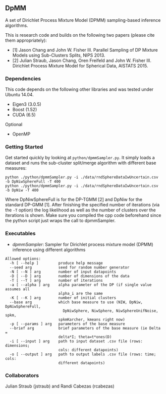 ## DpMM
A set of Dirichlet Process Mixture Model (DPMM) sampling-based inference algorithms.

This is research code and builds on the following two papers (please cite them appropriately):
- [1] Jason Chang and John W. Fisher III.
  Parallel Sampling of DP Mixture Models using Sub-Clusters Splits,
  NIPS 2013.
- [2] Julian Straub, Jason Chang, Oren Freifeld and John W. Fisher III.
  Dirichlet Process Mixture Model for Spherical Data,
  AISTATS 2015.
 
### Dependencies

This code depends on the following other libraries and was tested under Ubuntu
14.04. 
- Eigen3 (3.0.5) 
- Boost (1.52)
- CUDA (6.5)

Optional
- OpenMP

### Getting Started
Get started quickly by looking at `python/dpmmSampler.py`. It simply loads a
dataset and runs the sub-cluster split/merge algorithm with different base
measures:
```
python ./python/dpmmSampler.py -i ./data/rndSphereDataIwUncertain.csv -b DpNiwSphereFull -T 400
python ./python/dpmmSampler.py -i ./data/rndSphereDataIwUncertain.csv -b DpNiw -T 400
```
Where DpNiwSphereFull is for the DP-TGMM [2] and DpNiw for the standard DP-GMM
[1]. 
After finishing the specified number of iterations (via the `-T` option) the log
likelihood as well as the number of clusters over the iterations is shown.
Make sure you compiled the cpp code beforehand since the python script
just wraps the call to dpmmSampler.

### Executables
- *dpmmSampler*: Sampler for Dirichlet process mixture model (DPMM) inference using different algorithms
```
Allowed options:
  -h [ --help ]         produce help message
  --seed arg            seed for random number generator
  -N [ --N ] arg        number of input datapoints
  -D [ --D ] arg        number of dimensions of the data
  -T [ --T ] arg        number of iterations
  -a [ --alpha ] arg    alpha parameter of the DP (if single value assumes all 
                        alpha_i are the same
  -K [ --K ] arg        number of initial clusters 
  --base arg            which base measure to use (NIW, DpNiw, DpNiwSphereFull,
                          DpNiwSphere, NiwSphere, NiwSphereUnifNoise, spkm, 
                        spkmKarcher, kmeans right now)
  -p [ --params ] arg   parameters of the base measure
  --brief arg           brief parameters of the base measure (ie Delta = 
                        delta*I; theta=t*ones(D)
  -i [ --input ] arg    path to input dataset .csv file (rows: dimensions; 
                        cols: different datapoints)
  -o [ --output ] arg   path to output labels .csv file (rows: time; cols: 
                        different datapoints)
```

### Collaborators
Julian Straub (jstraub) and Randi Cabezas (rcabezas)

